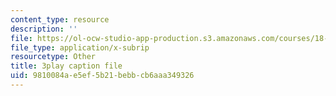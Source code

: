 ```yaml
---
content_type: resource
description: ''
file: https://ol-ocw-studio-app-production.s3.amazonaws.com/courses/18-03sc-differential-equations-fall-2011/9810084ae5ef5b21bebbcb6aaa349326_sZ2qulI6GEk.vtt
file_type: application/x-subrip
resourcetype: Other
title: 3play caption file
uid: 9810084a-e5ef-5b21-bebb-cb6aaa349326
---
```

